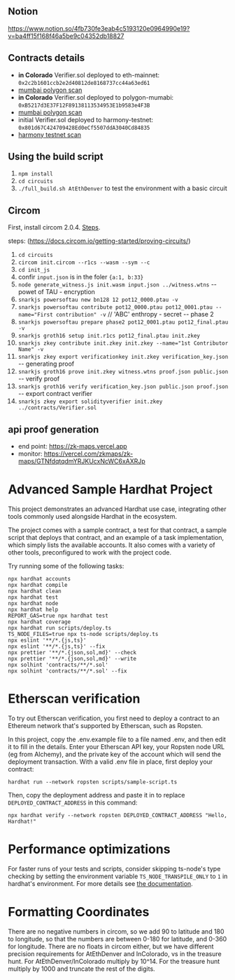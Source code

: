 ## Notion
https://www.notion.so/4fb730fe3eab4c5193120e0964990e19?v=ba4ff15f168f46a5be9c04352db18827

## Contracts details
- **in Colorado** Verifier.sol deployed to eth-mainnet: `0x2c2b1601ccb2e2d40812de8168737cc44a63ed61` 
- [mumbai polygon scan](https://mumbai.polygonscan.com/address/0x2c2b1601ccb2e2d40812de8168737cc44a63ed61)
- **in Colorado** Verifier.sol deployed to polygon-mumabi: `0xB5217d3E37F12F89138113534953E1b9583e4F3B` 
- [mumbai polygon scan](https://mumbai.polygonscan.com/address/0xB5217d3E37F12F89138113534953E1b9583e4F3B)
- initial Verifier.sol deployed to harmony-testnet: `0x801d67C424709428Ed0eCf5507ddA3040Cd84835` 
- [harmony testnet scan](https://explorer.pops.one/address/0x801d67C424709428Ed0eCf5507ddA3040Cd84835?activeTab=2)


## Using the build script

1. `npm install`
2. `cd circuits`
3.  `./full_build.sh AtEthDenver` to test the environment with a basic circuit

## Circom

First, install circom 2.0.4. [Steps](https://docs.circom.io/getting-started/installation/#installing-circom).

steps: (https://docs.circom.io/getting-started/proving-circuits/)
1. `cd circuits`
2. `circom init.circom --r1cs --wasm --sym --c`
3. `cd init_js`
4. confir `input.json` is in the foler `{a:1, b:33}`
5. `node generate_witness.js init.wasm input.json ../witness.wtns` 
-- powet of TAU - encryption
6. `snarkjs powersoftau new bn128 12 pot12_0000.ptau -v`
7. `snarkjs powersoftau contribute pot12_0000.ptau pot12_0001.ptau --name="First contribution" -v` // 'ABC' enthropy - secret
-- phase 2
8. `snarkjs powersoftau prepare phase2 pot12_0001.ptau pot12_final.ptau -v`
9. `snarkjs groth16 setup init.r1cs pot12_final.ptau init.zkey`
10. `snarkjs zkey contribute init.zkey init.zkey --name="1st Contributor Name" -v`
11. `snarkjs zkey export verificationkey init.zkey verification_key.json`
-- generating proof
12. `snarkjs groth16 prove init.zkey witness.wtns proof.json public.json`
-- verify proof
13. `snarkjs groth16 verify verification_key.json public.json proof.json`
-- export contract verifier
14. `snarkjs zkey export solidityverifier init.zkey ../contracts/Verifier.sol`


## api proof generation
- end point: https://zk-maps.vercel.app
- monitor: https://vercel.com/zkmaps/zk-maps/GTNfdqtqdmYRJKUcxNcWC6xAXRJp
# Advanced Sample Hardhat Project

This project demonstrates an advanced Hardhat use case, integrating other tools commonly used alongside Hardhat in the ecosystem.

The project comes with a sample contract, a test for that contract, a sample script that deploys that contract, and an example of a task implementation, which simply lists the available accounts. It also comes with a variety of other tools, preconfigured to work with the project code.

Try running some of the following tasks:

```shell
npx hardhat accounts
npx hardhat compile
npx hardhat clean
npx hardhat test
npx hardhat node
npx hardhat help
REPORT_GAS=true npx hardhat test
npx hardhat coverage
npx hardhat run scripts/deploy.ts
TS_NODE_FILES=true npx ts-node scripts/deploy.ts
npx eslint '**/*.{js,ts}'
npx eslint '**/*.{js,ts}' --fix
npx prettier '**/*.{json,sol,md}' --check
npx prettier '**/*.{json,sol,md}' --write
npx solhint 'contracts/**/*.sol'
npx solhint 'contracts/**/*.sol' --fix
```

# Etherscan verification

To try out Etherscan verification, you first need to deploy a contract to an Ethereum network that's supported by Etherscan, such as Ropsten.

In this project, copy the .env.example file to a file named .env, and then edit it to fill in the details. Enter your Etherscan API key, your Ropsten node URL (eg from Alchemy), and the private key of the account which will send the deployment transaction. With a valid .env file in place, first deploy your contract:

```shell
hardhat run --network ropsten scripts/sample-script.ts
```

Then, copy the deployment address and paste it in to replace `DEPLOYED_CONTRACT_ADDRESS` in this command:

```shell
npx hardhat verify --network ropsten DEPLOYED_CONTRACT_ADDRESS "Hello, Hardhat!"
```

# Performance optimizations

For faster runs of your tests and scripts, consider skipping ts-node's type checking by setting the environment variable `TS_NODE_TRANSPILE_ONLY` to `1` in hardhat's environment. For more details see [the documentation](https://hardhat.org/guides/typescript.html#performance-optimizations).

# Formatting Coordinates

There are no negative numbers in circom, so we add 90 to latitude and 180 to longitude, so that the numbers are between 0-180 for latitude, and 0-360 for longitude.
There are no floats in circom either, but we have different precision requirements for AtEthDenver and InColorado, vs in the treasure hunt.
For AtEthDenver/InColorado multiply by 10^14. For the treasure hunt multiply by 1000 and truncate the rest of the digits.
